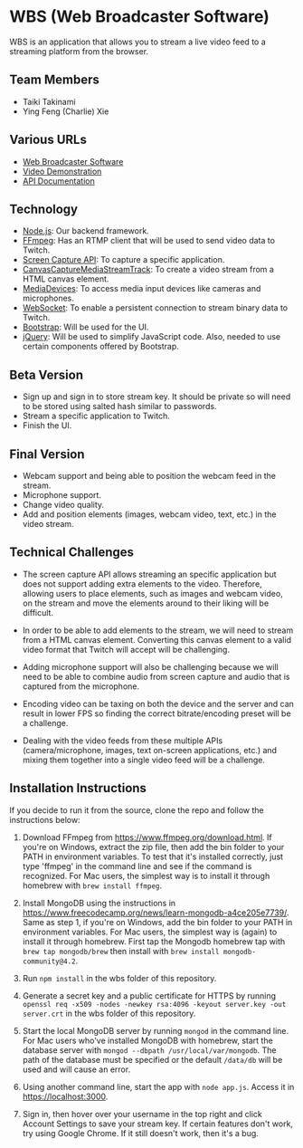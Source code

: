 # WBS (Web Broadcaster Software)

WBS is an application that allows you to stream a live video feed to a streaming platform from the browser.

## Team Members

- Taiki Takinami
- Ying Feng (Charlie) Xie

## Various URLs

- [Web Broadcaster Software](https://webbroadcastersoftware.me/)
- [Video Demonstration](youtube.com)
- [API Documentation](https://github.com/UTSCC09/project-chariki/tree/master/doc)

## Technology

- [Node.js](https://nodejs.org/en/): Our backend framework.
- [FFmpeg](https://www.ffmpeg.org/): Has an RTMP client that will be used to send video data to Twitch.
- [Screen Capture API](https://developer.mozilla.org/en-US/docs/Web/API/Screen_Capture_API): To capture a specific application.
- [CanvasCaptureMediaStreamTrack](https://developer.mozilla.org/en-US/docs/Web/API/CanvasCaptureMediaStreamTrack): To create a video stream from a HTML canvas element.
- [MediaDevices](https://developer.mozilla.org/en-US/docs/Web/API/MediaDevices): To access media input devices like cameras and microphones.
- [WebSocket](https://developer.mozilla.org/en-US/docs/Web/API/WebSockets_API): To enable a persistent connection to stream binary data to Twitch.
- [Bootstrap](https://getbootstrap.com/): Will be used for the UI.
- [jQuery](https://jquery.com/): Will be used to simplify JavaScript code. Also, needed to use certain components offered by Bootstrap.

## Beta Version

- Sign up and sign in to store stream key. It should be private so will need to be stored using salted hash similar to passwords.
- Stream a specific application to Twitch.
- Finish the UI.

## Final Version

- Webcam support and being able to position the webcam feed in the stream.
- Microphone support.
- Change video quality.
- Add and position elements (images, webcam video, text, etc.) in the video stream.

## Technical Challenges

- The screen capture API allows streaming an specific application but does not support adding extra elements to the video. Therefore, allowing users to place elements, such as images and webcam video, on the stream and move the elements around to their liking will be difficult.

- In order to be able to add elements to the stream, we will need to stream from a HTML canvas element. Converting this canvas element to a valid video format that Twitch will accept will be challenging.

- Adding microphone support will also be challenging because we will need to be able to combine audio from screen capture and audio that is captured from the microphone.

- Encoding video can be taxing on both the device and the server and can result in lower FPS so finding the correct bitrate/encoding preset will be a challenge.

- Dealing with the video feeds from these multiple APIs (camera/microphone, images, text on-screen applications, etc.) and mixing them together into a single video feed will be a challenge.

## Installation Instructions

If you decide to run it from the source, clone the repo and follow the instructions below:

1. Download FFmpeg from <https://www.ffmpeg.org/download.html>. If you're on Windows, extract the zip file, then add the bin folder to your PATH in environment variables. To test that it's installed correctly, just type 'ffmpeg' in the command line and see if the command is recognized. For Mac users, the simplest way is to install it through homebrew with `brew install ffmpeg`.

2. Install MongoDB using the instructions in <https://www.freecodecamp.org/news/learn-mongodb-a4ce205e7739/>. Same as step 1, if you're on Windows, add the bin folder to your PATH in environment variables. For Mac users, the simplest way is (again) to install it through homebrew. First tap the Mongodb homebrew tap with `brew tap mongodb/brew` then install with `brew install mongodb-community@4.2`.

3. Run `npm install` in the wbs folder of this repository.

4. Generate a secret key and a public certificate for HTTPS by running `openssl req -x509 -nodes -newkey rsa:4096 -keyout server.key -out server.crt` in the wbs folder of this repository.

5. Start the local MongoDB server by running `mongod` in the command line. For Mac users who've installed MongoDB with homebrew, start the database server with `mongod --dbpath /usr/local/var/mongodb`. The path of the database must be specified or the default `/data/db` will be used and will cause an error.

6. Using another command line, start the app with `node app.js`. Access it in <https://localhost:3000>.

7. Sign in, then hover over your username in the top right and click Account Settings to save your stream key. If certain features don't work, try using Google Chrome. If it still doesn't work, then it's a bug.

